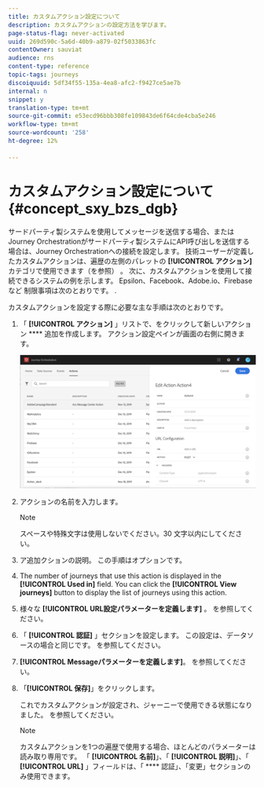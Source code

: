 ```yaml
---
title: カスタムアクション設定について
description: カスタムアクションの設定方法を学びます。
page-status-flag: never-activated
uuid: 269d590c-5a6d-40b9-a879-02f5033863fc
contentOwner: sauviat
audience: rns
content-type: reference
topic-tags: journeys
discoiquuid: 5df34f55-135a-4ea8-afc2-f9427ce5ae7b
internal: n
snippet: y
translation-type: tm+mt
source-git-commit: e53ecd96bbb308fe109843de6f64cde4cba5e246
workflow-type: tm+mt
source-wordcount: '258'
ht-degree: 12%

---
```



# カスタムアクション設定について {#concept_sxy_bzs_dgb}

サードパーティ製システムを使用してメッセージを送信する場合、またはJourney Orchestrationがサードパーティ製システムにAPI呼び出しを送信する場合は、Journey Orchestrationへの接続を設定します。 技術ユーザーが定義したカスタムアクションは、遍歴の左側のパレットの **[!UICONTROL アクション]** カテゴリで使用できます（を参照） [](../building-journeys/about-action-activities.md)。 次に、カスタムアクションを使用して接続できるシステムの例を示します。 Epsilon、Facebook、Adobe.io、Firebaseなど
制限事項は次のとおりです。 [](../action/custom-action-limitations.md).

カスタムアクションを設定する際に必要な主な手順は次のとおりです。

1. 「 **[!UICONTROL アクション]** 」リストで、をクリックして新しいアクション **** 追加を作成します。 アクション設定ペインが画面の右側に開きます。

   ![](../assets/custom2.png)

1. アクションの名前を入力します。

   >[!NOTE]
   >
   >スペースや特殊文字は使用しないでください。30 文字以内にしてください。

1. ア追加クションの説明。 この手順はオプションです。
1. The number of journeys that use this action is displayed in the **[!UICONTROL Used in]** field. You can click the **[!UICONTROL View journeys]** button to display the list of  journeys using this action.
1. 様々な **[!UICONTROL URL設定パラメーターを定義します]** 。 [](../action/url-configuration.md)を参照してください。
1. 「 **[!UICONTROL 認証]** 」セクションを設定します。 この設定は、データソースの場合と同じです。  [](../datasource/external-data-sources.md#section_wjp_nl5_nhb)を参照してください。
1. **[!UICONTROL Messageパラメーターを定義します]**。 [](../action/defining-the-message-parameters.md)を参照してください。
1. 「**[!UICONTROL 保存]**」をクリックします。

   これでカスタムアクションが設定され、ジャーニーで使用できる状態になりました。 [](../building-journeys/about-action-activities.md)を参照してください。

   >[!NOTE]
   >
   >カスタムアクションを1つの遍歴で使用する場合、ほとんどのパラメーターは読み取り専用です。 「 **[!UICONTROL 名前]**」、「 **[!UICONTROL 説明]**」、「 **[!UICONTROL URL]** 」フィールドは、「 **** 認証」、「変更」セクションのみ使用できます。
